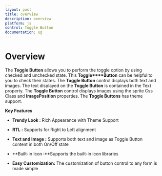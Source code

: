 ```yaml
---
layout: post
title: overview
description: overview
platform: js
control: Toggle Button
documentation: ug
---
```


# Overview

The **Toggle Button** allows you to perform the toggle option by using checked and unchecked state. This **Toggle****Button** can be helpful to you to check their states. The **Toggle Button** control displays both text and images. The text displayed on the **Toggle Button** is contained in the Text property. The **Toggle Button** control displays images using the sprite Css Class and **ImagePosition** properties. The **Toggle Buttons** has theme support.

**Key Features**

* **Trendy Look :** Rich Appearance with Theme Support

* **RTL :** Supports for Right to Left alignment

* **Text and Image :** Supports both text and image as Toggle Button content in both On/Off state

* **Built-in Icon :**Supports the built-in icon libraries

* **Easy Customization:** The customization of button control to any form is made simple



